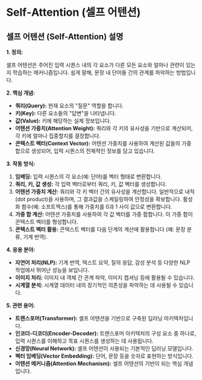 # Self‑Attention (셀프 어텐션)

## 셀프 어텐션 (Self-Attention) 설명

**1. 정의:**

셀프 어텐션은 주어진 입력 시퀀스 내의 각 요소가 다른 모든 요소와 얼마나 관련이 있는지 학습하는 메커니즘입니다.  쉽게 말해, 문장 내 단어들 간의 관계를 파악하는 방법입니다.

**2. 핵심 개념:**

*   **쿼리(Query):** 현재 요소의 "질문" 역할을 합니다.
*   **키(Key):** 다른 요소들의 "답변"을 나타냅니다.
*   **값(Value):** 키에 해당하는 실제 정보입니다.
*   **어텐션 가중치(Attention Weight):** 쿼리와 각 키의 유사성을 기반으로 계산되어, 각 키에 얼마나 집중할지를 결정합니다.
*   **콘텍스트 벡터(Context Vector):** 어텐션 가중치를 사용하여 계산된 값들의 가중 합으로 생성되어, 입력 시퀀스의 전체적인 정보를 담고 있습니다.

**3. 작동 방식:**

1.  **임베딩:** 입력 시퀀스의 각 요소(예: 단어)를 벡터 형태로 변환합니다.
2.  **쿼리, 키, 값 생성:** 각 입력 벡터로부터 쿼리, 키, 값 벡터를 생성합니다.
3.  **어텐션 가중치 계산:** 쿼리와 각 키 벡터 간의 유사성을 계산합니다. 일반적으로 내적(dot product)을 사용하며, 그 결과값을 스케일링하여 안정성을 확보합니다.  활성화 함수(예: 소프트맥스)를 통해 가중치를 0과 1 사이 값으로 변환합니다.
4.  **가중 합 계산:** 어텐션 가중치를 사용하여 각 값 벡터를 가중 합합니다.  이 가중 합이 콘텍스트 벡터를 형성합니다.
5.  **콘텍스트 벡터 활용:** 콘텍스트 벡터를 다음 단계의 계산에 활용합니다 (예: 문장 분류, 기계 번역).

**4. 응용 분야:**

*   **자연어 처리(NLP):** 기계 번역, 텍스트 요약, 질의 응답, 감성 분석 등 다양한 NLP 작업에서 뛰어난 성능을 보입니다.
*   **이미지 처리:** 이미지 내 객체 간 관계 파악, 이미지 캡셔닝 등에 활용될 수 있습니다.
*   **시계열 분석:**  시계열 데이터 내의 장기적인 의존성을 파악하는 데 사용될 수 있습니다.

**5. 관련 용어:**

*   **트랜스포머(Transformer):** 셀프 어텐션을 기반으로 구축된 딥러닝 아키텍처입니다.
*   **인코더-디코더(Encoder-Decoder):**  트랜스포머 아키텍처의 구성 요소 중 하나로, 입력 시퀀스를 이해하고 목표 시퀀스를 생성하는 데 사용됩니다.
*   **신경망(Neural Network):** 셀프 어텐션이 사용되는 기본적인 딥러닝 모델입니다.
*   **벡터 임베딩(Vector Embedding):**  단어, 문장 등을 숫자로 표현하는 방식입니다.
*   **어텐션 메커니즘(Attention Mechanism):** 셀프 어텐션의 기반이 되는 핵심 개념입니다.